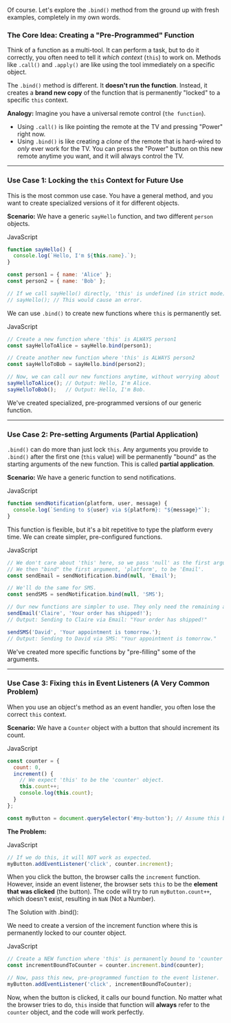 Of course. Let's explore the `.bind()` method from the ground up with fresh examples, completely in my own words.

### The Core Idea: Creating a "Pre-Programmed" Function

Think of a function as a multi-tool. It can perform a task, but to do it correctly, you often need to tell it _which context_ (`this`) to work on. Methods like `.call()` and `.apply()` are like using the tool immediately on a specific object.

The `.bind()` method is different. It **doesn't run the function**. Instead, it creates a **brand new copy** of the function that is permanently "locked" to a specific `this` context.

**Analogy:** Imagine you have a universal remote control (`the function`).

- Using `.call()` is like pointing the remote at the TV and pressing "Power" right now.
- Using `.bind()` is like creating a _clone_ of the remote that is hard-wired to _only_ ever work for the TV. You can press the "Power" button on this new remote anytime you want, and it will always control the TV.

---

### Use Case 1: Locking the `this` Context for Future Use

This is the most common use case. You have a general method, and you want to create specialized versions of it for different objects.

**Scenario:** We have a generic `sayHello` function, and two different `person` objects.

JavaScript

```JavaScript
function sayHello() {
  console.log(`Hello, I'm ${this.name}.`);
}

const person1 = { name: 'Alice' };
const person2 = { name: 'Bob' };

// If we call sayHello() directly, 'this' is undefined (in strict mode)
// sayHello(); // This would cause an error.
```

We can use `.bind()` to create new functions where `this` is permanently set.

JavaScript

```JavaScript
// Create a new function where 'this' is ALWAYS person1
const sayHelloToAlice = sayHello.bind(person1);

// Create another new function where 'this' is ALWAYS person2
const sayHelloToBob = sayHello.bind(person2);

// Now, we can call our new functions anytime, without worrying about 'this'.
sayHelloToAlice(); // Output: Hello, I'm Alice.
sayHelloToBob();   // Output: Hello, I'm Bob.
```

We've created specialized, pre-programmed versions of our generic function.

---

### Use Case 2: Pre-setting Arguments (Partial Application)

`.bind()` can do more than just lock `this`. Any arguments you provide to `.bind()` after the first one (`this` value) will be permanently "bound" as the starting arguments of the new function. This is called **partial application**.

**Scenario:** We have a generic function to send notifications.

JavaScript

```JavaScript
function sendNotification(platform, user, message) {
  console.log(`Sending to ${user} via ${platform}: "${message}"`);
}
```

This function is flexible, but it's a bit repetitive to type the platform every time. We can create simpler, pre-configured functions.

JavaScript

```JavaScript
// We don't care about 'this' here, so we pass 'null' as the first argument.
// We then "bind" the first argument, 'platform', to be 'Email'.
const sendEmail = sendNotification.bind(null, 'Email');

// We'll do the same for SMS.
const sendSMS = sendNotification.bind(null, 'SMS');

// Our new functions are simpler to use. They only need the remaining arguments.
sendEmail('Claire', 'Your order has shipped!');
// Output: Sending to Claire via Email: "Your order has shipped!"

sendSMS('David', 'Your appointment is tomorrow.');
// Output: Sending to David via SMS: "Your appointment is tomorrow."
```

We've created more specific functions by "pre-filling" some of the arguments.

---

### Use Case 3: Fixing `this` in Event Listeners (A Very Common Problem)

When you use an object's method as an event handler, you often lose the correct `this` context.

**Scenario:** We have a `Counter` object with a button that should increment its count.

JavaScript

```JavaScript
const counter = {
  count: 0,
  increment() {
    // We expect 'this' to be the 'counter' object.
    this.count++;
    console.log(this.count);
  }
};

const myButton = document.querySelector('#my-button'); // Assume this button exists in HTML
```

**The Problem:**

JavaScript

```JavaScript
// If we do this, it will NOT work as expected.
myButton.addEventListener('click', counter.increment);
```

When you click the button, the browser calls the `increment` function. However, inside an event listener, the browser sets `this` to be the **element that was clicked** (the button). The code will try to run `myButton.count++`, which doesn't exist, resulting in `NaN` (Not a Number).

The Solution with .bind():

We need to create a version of the increment function where this is permanently locked to our counter object.

JavaScript

```JavaScript
// Create a NEW function where 'this' is permanently bound to 'counter'.
const incrementBoundToCounter = counter.increment.bind(counter);

// Now, pass this new, pre-programmed function to the event listener.
myButton.addEventListener('click', incrementBoundToCounter);
```

Now, when the button is clicked, it calls our bound function. No matter what the browser tries to do, `this` inside that function will **always** refer to the `counter` object, and the code will work perfectly.